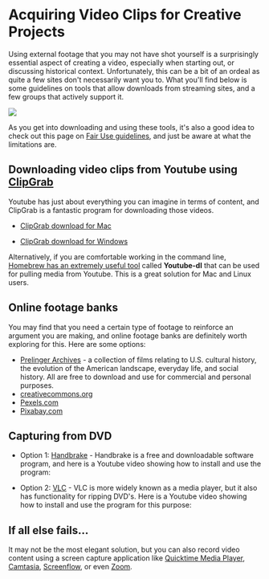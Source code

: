 # Acquiring Video Clips for Creative Projects

Using external footage that you may not have shot yourself is a surprisingly essential aspect of creating a video, especially when starting out, or discussing historical context. Unfortunately, this can be a bit of an ordeal as quite a few sites don't necessarily want you to. What you'll find below is some guidelines on tools that allow downloads from streaming sites, and a few groups that actively support it.

![](https://image.shutterstock.com/image-vector/fair-use-word-cloud-concept-260nw-1409782694.jpg)

As you get into downloading and using these tools, it's also a good idea to check out this page on [Fair Use guidelines](http://resources.learninglab.xyz/simple/people/mike-o/FairUse), and just be aware at what the limitations are. 

## Downloading video clips from Youtube using [ClipGrab](https://clipgrab.de/update/en)

Youtube has just about everything you can imagine in terms of content, and ClipGrab is a fantastic program for downloading those videos.

- [ClipGrab download for Mac](https://clipgrab.de/update/en#download-options)

- [ClipGrab download for Windows](https://downloads.digitaltrends.com/clipgrab/windows)

Alternatively, if you are comfortable working in the command line, [Homebrew has an extremely useful tool](https://formulae.brew.sh/formula/youtube-dl) called **Youtube-dl** that can be used for pulling media from Youtube. This is a great solution for Mac and Linux users.

## Online footage banks

You may find that you need a certain type of footage to reinforce an argument you are making, and online footage banks are definitely worth exploring for this. Here are some options:

* [Prelinger Archives](https://archive.org/details/prelinger) - a collection of films relating to U.S. cultural history, the evolution of the American landscape, everyday life, and social history. All are free to download and use for commercial and personal purposes.
* [creativecommons.org](https://creativecommons.org/)
* [Pexels.com](https://www.pexels.com/videos/)
* [Pixabay.com](https://pixabay.com/videos/)

## Capturing from DVD

* Option 1: [Handbrake](https://handbrake.fr/downloads.php) - Handbrake is a free and downloadable software program, and here is a Youtube video showing how to install and use the program:

* Option 2: [VLC](https://www.videolan.org/vlc/) - VLC is more widely known as a media player, but it also has functionality for ripping DVD's. Here is a Youtube video showing how to install and use the program for this purpose:

## If all else fails...

It may not be the most elegant solution, but you can also record video content using a screen capture application like [Quicktime Media Player](https://libguides.rowan.edu/c.php?g=248114&p=4711659), [Camtasia](https://www.techsmith.com/video-editor.html), [Screenflow](https://www.telestream.net/screenflow/overview.htm), or even [Zoom](https://blog.smu.edu/itconnect/2017/08/23/using-zoom-create-quick-easy-screen-recordings-free/).
